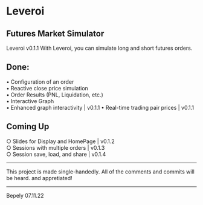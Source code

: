 # Leveroi 
## Futures Market Simulator 
Leveroi v0.1.1
With Leveroi, you can simulate long and short futures orders.

## Done: 
• Configuration of an order  
• Reactive close price simulation  
• Order Results (PNL, Liquidation, etc.)  
• Interactive Graph  
• Enhanced graph interactivity          | v0.1.1 
• Real-time trading pair prices         | v0.1.1  


## Coming Up 
○ Slides for Display and HomePage       | v0.1.2  
○ Sessions with multiple orders         | v0.1.3  
○ Session save, load, and share         | v0.1.4  

____________________________________________
This project is made single-handedly.
All of the comments and commits will be heard.
and appretiated!
____________________________________________
 
Bepely
07.11.22


